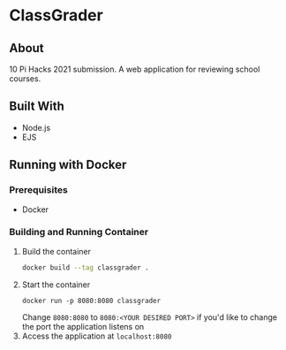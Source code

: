 # ClassGrader

## About

10 Pi Hacks 2021 submission. A web application for reviewing school courses. 

## Built With

* Node.js
* EJS

## Running with Docker

### Prerequisites 

* Docker

### Building and Running Container

1. Build the container
    ```bash
    docker build --tag classgrader .
    ```
2. Start the container
    ```
    docker run -p 8080:8080 classgrader
    ```
    Change `8080:8080` to `8080:<YOUR DESIRED PORT>` if you'd like to change the port the application listens on
3. Access the application at `localhost:8080`
